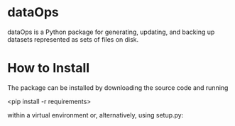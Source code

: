 # dataOps
dataOps is a Python package for generating, updating, and backing up datasets represented as sets of files on disk.

# How to Install
The package can be installed by downloading the source code and running

<pip install -r requirements>

within a virtual environment or, alternatively, using setup.py:

<python setup.py install>
